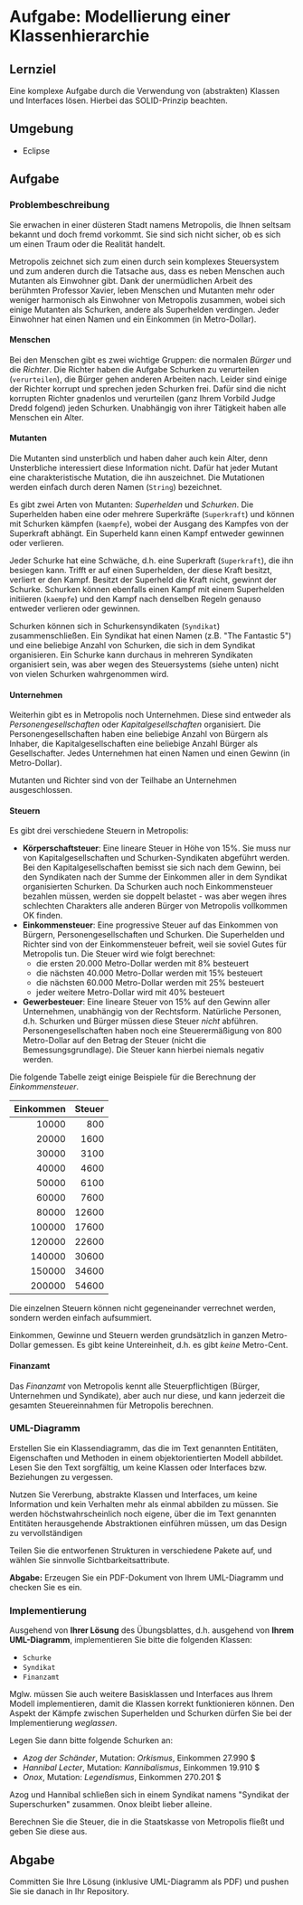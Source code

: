 # Aufgabe: Modellierung einer Klassenhierarchie

## Lernziel

Eine komplexe Aufgabe durch die Verwendung von (abstrakten) Klassen und Interfaces lösen. Hierbei das SOLID-Prinzip beachten.


## Umgebung

  * Eclipse


## Aufgabe

### Problembeschreibung

Sie erwachen in einer düsteren Stadt namens Metropolis, die Ihnen seltsam bekannt und doch fremd vorkommt. Sie sind sich nicht sicher, ob es sich um einen Traum oder die Realität handelt.


Metropolis zeichnet sich zum einen durch sein komplexes Steuersystem und zum anderen durch die Tatsache aus, dass es neben Menschen auch Mutanten als Einwohner gibt. Dank der unermüdlichen Arbeit des berühmten Professor Xavier, leben Menschen und Mutanten mehr oder weniger harmonisch als Einwohner von Metropolis zusammen, wobei sich einige Mutanten als Schurken, andere als Superhelden verdingen. Jeder Einwohner hat einen Namen und ein Einkommen (in Metro-Dollar).


#### Menschen

Bei den Menschen gibt es zwei wichtige Gruppen: die normalen _Bürger_ und die _Richter_. Die Richter haben die Aufgabe Schurken zu verurteilen (`verurteilen`), die Bürger gehen anderen Arbeiten nach. Leider sind einige der Richter korrupt und sprechen jeden Schurken frei. Dafür sind die nicht korrupten Richter gnadenlos und verurteilen (ganz Ihrem Vorbild Judge Dredd folgend) jeden Schurken. Unabhängig von ihrer Tätigkeit haben alle Menschen ein Alter.


#### Mutanten

Die Mutanten sind unsterblich und haben daher auch kein Alter, denn Unsterbliche interessiert diese Information nicht. Dafür hat jeder Mutant eine charakteristische Mutation, die ihn auszeichnet. Die Mutationen werden einfach durch deren Namen (`String`) bezeichnet.

Es gibt zwei Arten von Mutanten: _Superhelden_ und _Schurken_. Die Superhelden haben eine oder mehrere Superkräfte (`Superkraft`) und können mit Schurken kämpfen (`kaempfe`), wobei der Ausgang des Kampfes von der Superkraft abhängt. Ein Superheld kann einen Kampf entweder gewinnen oder verlieren.

Jeder Schurke hat eine Schwäche, d.h. eine Superkraft (`Superkraft`), die ihn besiegen kann. Trifft er auf einen Superhelden, der diese Kraft besitzt, verliert er den Kampf. Besitzt der Superheld die Kraft nicht, gewinnt der Schurke. Schurken können ebenfalls einen Kampf mit einem Superhelden initiieren (`kaempfe`) und den Kampf nach denselben Regeln genauso entweder verlieren oder gewinnen.

Schurken können sich in Schurkensyndikaten (`Syndikat`) zusammenschließen. Ein Syndikat hat einen Namen (z.B. "The Fantastic 5") und eine beliebige Anzahl von Schurken, die sich in dem Syndikat organisieren. Ein Schurke kann durchaus in mehreren Syndikaten organisiert sein, was aber wegen des Steuersystems (siehe unten) nicht von vielen Schurken wahrgenommen wird.


#### Unternehmen

Weiterhin gibt es in Metropolis noch Unternehmen. Diese sind entweder als _Personengesellschaften_ oder _Kapitalgesellschaften_ organisiert. Die Personengesellschaften haben eine beliebige Anzahl von Bürgern als Inhaber, die Kapitalgesellschaften eine beliebige Anzahl Bürger als Gesellschafter. Jedes Unternehmen hat einen Namen und einen Gewinn (in Metro-Dollar).

Mutanten und Richter sind von der Teilhabe an Unternehmen ausgeschlossen.


#### Steuern

Es gibt drei verschiedene Steuern in Metropolis:

  * __Körperschaftsteuer__: Eine lineare Steuer in Höhe von 15%. Sie muss nur von Kapitalgesellschaften und Schurken-Syndikaten abgeführt werden. Bei den Kapitalgesellschaften bemisst sie sich nach dem Gewinn, bei den Syndikaten nach der Summe der Einkommen aller in dem Syndikat organisierten Schurken. Da Schurken auch noch Einkommensteuer bezahlen müssen, werden sie doppelt belastet - was aber wegen ihres schlechten Charakters alle anderen Bürger von Metropolis vollkommen OK finden.
  * __Einkommensteuer__: Eine progressive Steuer auf das Einkommen von Bürgern, Personengesellschaften und Schurken. Die Superhelden und Richter sind von der Einkommensteuer befreit, weil sie soviel Gutes für Metropolis tun. Die Steuer wird wie folgt berechnet:
    * die ersten 20.000 Metro-Dollar werden mit 8% besteuert
    * die nächsten 40.000 Metro-Dollar werden mit 15% besteuert
    * die nächsten 60.000 Metro-Dollar werden mit 25% besteuert
    * jeder weitere Metro-Dollar wird mit 40% besteuert
  * __Gewerbesteuer__: Eine lineare Steuer von 15% auf den Gewinn aller Unternehmen, unabhängig von der Rechtsform. Natürliche Personen, d.h. Schurken und Bürger müssen diese Steuer _nicht_ abführen. Personengesellschaften haben noch eine Steuerermäßigung von 800 Metro-Dollar auf den Betrag der Steuer (nicht die Bemessungsgrundlage). Die Steuer kann hierbei niemals negativ werden.

 Die folgende Tabelle zeigt einige Beispiele für die Berechnung der _Einkommensteuer_.

Einkommen | Steuer
---------:|-------:
10000     | 800
20000     | 1600
30000     | 3100
40000     | 4600
50000     | 6100
60000     | 7600
80000     | 12600
100000    | 17600
120000    | 22600
140000    | 30600
150000    | 34600
200000    | 54600


Die einzelnen Steuern können nicht gegeneinander verrechnet werden, sondern werden einfach aufsummiert.

Einkommen, Gewinne und Steuern werden grundsätzlich in ganzen Metro-Dollar gemessen. Es gibt keine Untereinheit, d.h. es gibt _keine_ Metro-Cent.


#### Finanzamt

Das _Finanzamt_ von Metropolis kennt alle Steuerpflichtigen (Bürger, Unternehmen und Syndikate), aber auch nur diese, und kann jederzeit die gesamten Steuereinnahmen für Metropolis berechnen.


### UML-Diagramm

Erstellen Sie ein Klassendiagramm, das die im Text genannten Entitäten, Eigenschaften und Methoden in einem objektorientierten Modell abbildet. Lesen Sie den Text sorgfältig, um keine Klassen oder Interfaces bzw. Beziehungen zu vergessen.

Nutzen Sie Vererbung, abstrakte Klassen und Interfaces, um keine Information und kein Verhalten mehr als einmal abbilden zu müssen. Sie werden höchstwahrscheinlich noch eigene, über die im Text genannten Entitäten herausgehende Abstraktionen einführen müssen, um das Design zu vervollständigen

Teilen Sie die entworfenen Strukturen in verschiedene Pakete auf, und wählen Sie sinnvolle Sichtbarkeitsattribute.

**Abgabe:** Erzeugen Sie ein PDF-Dokument von Ihrem UML-Diagramm und checken Sie es ein.


### Implementierung

Ausgehend von **Ihrer Lösung** des Übungsblattes, d.h. ausgehend von **Ihrem UML-Diagramm**, implementieren Sie bitte die folgenden Klassen:

  * `Schurke`
  * `Syndikat`
  * `Finanzamt`

Mglw. müssen Sie auch weitere Basisklassen und Interfaces aus Ihrem Modell implementieren, damit die Klassen korrekt funktionieren können. Den Aspekt der Kämpfe zwischen Superhelden und Schurken dürfen Sie bei der Implementierung _weglassen_.

Legen Sie dann bitte folgende Schurken an:

  * _Azog der Schänder_, Mutation: _Orkismus_, Einkommen 27.990 $
  * _Hannibal Lecter_, Mutation: _Kannibalismus_, Einkommen 19.910 $
  * _Onox_, Mutation: _Legendismus_, Einkommen 270.201 $

Azog und Hannibal schließen sich in einem Syndikat namens "Syndikat der Superschurken" zusammen. Onox bleibt lieber alleine.

Berechnen Sie die Steuer, die in die Staatskasse von Metropolis fließt und geben Sie diese aus.


## Abgabe

Committen Sie Ihre Lösung (inklusive UML-Diagramm als PDF) und pushen Sie sie danach in Ihr Repository.
